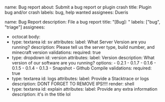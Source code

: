 name: Bug report
about: Submit a bug report or plugin crash
title: Plugin bug and/or crash
labels: bug, help wanted
assignees: Dueris

name: Bug Report
description: File a bug report
title: "[Bug]: "
labels: ["bug", "triage"]
assignees:
  - octocat
body:
  - type: textarea
    id: sv
    attributes:
      label: What Server Version are you running?
      description: Please tell us the server type, build number, and minecraft version
    validations:
      required: true
  - type: dropdown
    id: version
    attributes:
      label: Version
      description: What version of our software are you running?
      options:
        - 0.2.1
        - 0.1.7
        - 0.1.6
        - 0.1.5
        - 0.1.4
        - 0.1.3
        - Snapshot
        - Github Compile
    validations:
      required: true
  - type: textarea
    id: logs
    attributes:
      label: Provide a Stacktrace or logs
      description: DONT FORGET TO REMOVE IPS!!!!
      render: shell
  - type: textarea
    id: explain
    attributes:
      label: Provide any extra information
      description: it's in the title lol
